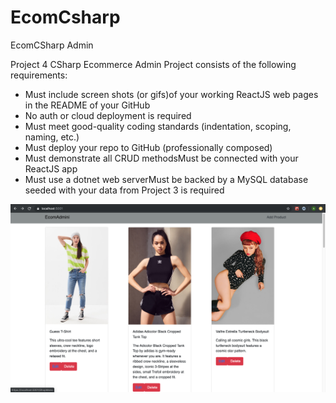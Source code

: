 # EcomCsharp

EcomCSharp Admin 

Project 4 CSharp Ecommerce Admin Project consists of the following requirements: 

- Must include screen shots (or gifs)of your working ReactJS web pages in the README of your GitHub
- No auth or cloud deployment is required
- Must meet good-quality coding standards (indentation, scoping, naming, etc.)
- Must deploy your repo to GitHub (professionally composed)
- Must demonstrate all CRUD methodsMust be connected with your ReactJS app
- Must use a dotnet web serverMust be backed by a MySQL database seeded with your data from Project 3
is required

![alt text](ecomAdmin.png)
